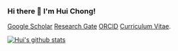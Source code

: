 ### Hi there 👋 I'm Hui Chong!

[Google Scholar](https://scholar.google.com/citations?user=JOh43GIAAAAJ&hl=zh-CN)     [Research Gate](https://www.researchgate.net/profile/Hui-Chong-12)     [ORCID](http://orcid.org/0000-0002-7676-7975)     [Curriculum Vitae](https://github.com/AdeBC/Resume-EN/blob/master/resume.pdf).

<!--
**AdeBC/AdeBC** is a ✨ _special_ ✨ repository because its `README.md` (this file) appears on your GitHub profile.

Here are some ideas to get you started:

- 🔭 I’m currently working on ...
- 🌱 I’m currently learning ...
- 👯 I’m looking to collaborate on ...
- 🤔 I’m looking for help with ...
- 💬 Ask me about ...
- 📫 How to reach me: ...
- 😄 Pronouns: ...
- ⚡ Fun fact: ...
-->

[![Hui's github stats](https://github-readme-stats.vercel.app/api?username=AdeBC&show_icons=true&theme=vue)](https://github.com/anuraghazra/github-readme-stats)
